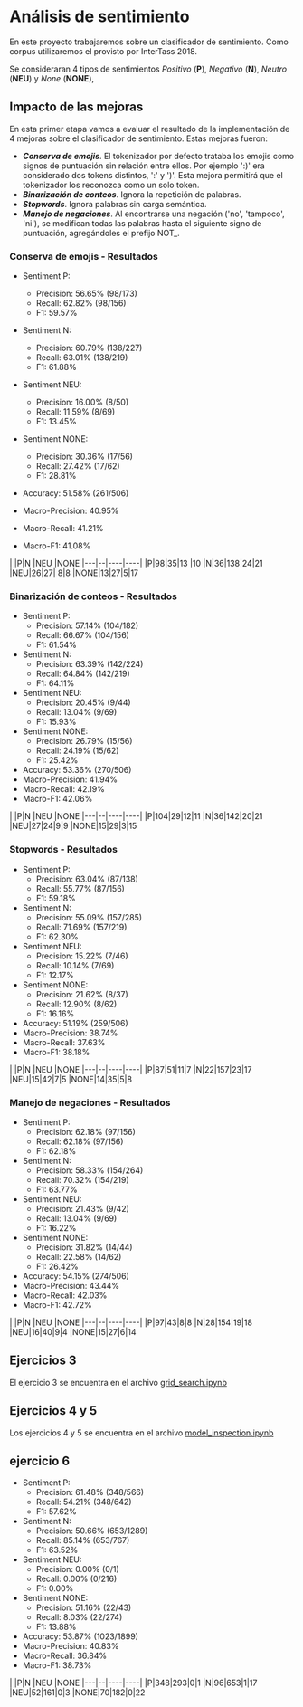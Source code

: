 # Análisis de sentimiento

En este proyecto trabajaremos sobre un clasificador de sentimiento. Como corpus utilizaremos el provisto por InterTass 2018.

Se consideraran 4 tipos de sentimientos *Positivo* (**P**), *Negativo* (**N**), *Neutro* (**NEU**) y *None* (**NONE**),

## Impacto de las mejoras

En esta primer etapa vamos a evaluar el resultado de la implementación de 4 mejoras sobre el clasificador de sentimiento. Estas mejoras fueron:

 * ***Conserva de emojis***. El tokenizador por defecto trataba los emojis como signos de puntuación sin relación entre ellos. Por ejemplo ':)' era considerado  dos tokens distintos, ':' y ')'. Esta mejora permitirá que el tokenizador los reconozca como un solo token.  
 * ***Binarización de conteos***. Ignora la repetición de palabras.
 * ***Stopwords***. Ignora palabras sin carga semántica.
 * ***Manejo de negaciones***. Al encontrarse una negación ('no', 'tampoco', 'ni'), se modifican todas las palabras hasta el siguiente signo de puntuación, agregándoles el prefijo NOT_.

###  Conserva de emojis - Resultados

 - Sentiment P:
   - Precision: 56.65% (98/173)
   - Recall: 62.82% (98/156)
   - F1: 59.57%

- Sentiment N:
  - Precision: 60.79% (138/227)
  - Recall: 63.01% (138/219)
  - F1: 61.88%

- Sentiment NEU:
  - Precision: 16.00% (8/50)
  - Recall: 11.59% (8/69)
  - F1: 13.45%

- Sentiment NONE:
  - Precision: 30.36% (17/56)
  - Recall: 27.42% (17/62)
  - F1: 28.81%

- Accuracy: 51.58% (261/506)
- Macro-Precision: 40.95%
- Macro-Recall: 41.21%
- Macro-F1: 41.08%

|	|P|N |NEU	|NONE
|---|--|----|----|
|P|98|35|13 |10
|N|36|138|24|21
|NEU|26|27|	8|8
|NONE|13|27|5|17

###  Binarización de conteos - Resultados

- Sentiment P:
  - Precision: 57.14% (104/182)
  - Recall: 66.67% (104/156)
  - F1: 61.54%
- Sentiment N:
  - Precision: 63.39% (142/224)
  - Recall: 64.84% (142/219)
  - F1: 64.11%
- Sentiment NEU:
  - Precision: 20.45% (9/44)
  - Recall: 13.04% (9/69)
  - F1: 15.93%
- Sentiment NONE:
  - Precision: 26.79% (15/56)
  - Recall: 24.19% (15/62)
  - F1: 25.42%
- Accuracy: 53.36% (270/506)
- Macro-Precision: 41.94%
- Macro-Recall: 42.19%
- Macro-F1: 42.06%


|	|P|N |NEU	|NONE
|---|--|----|----|
|P|104|29|12|11
|N|36|142|20|21
|NEU|27|24|9|9
|NONE|15|29|3|15


###  Stopwords - Resultados

- Sentiment P:
  - Precision: 63.04% (87/138)
  - Recall: 55.77% (87/156)
  - F1: 59.18%
- Sentiment N:
  - Precision: 55.09% (157/285)
  - Recall: 71.69% (157/219)
  - F1: 62.30%
- Sentiment NEU:
  - Precision: 15.22% (7/46)
  - Recall: 10.14% (7/69)
  - F1: 12.17%
- Sentiment NONE:
  - Precision: 21.62% (8/37)
  - Recall: 12.90% (8/62)
  - F1: 16.16%
- Accuracy: 51.19% (259/506)
- Macro-Precision: 38.74%
- Macro-Recall: 37.63%
- Macro-F1: 38.18%

|	|P|N |NEU	|NONE
|---|--|----|----|
|P|87|51|11|7
|N|22|157|23|17
|NEU|15|42|7|5
|NONE|14|35|5|8


###  Manejo de negaciones - Resultados

- Sentiment P:
  - Precision: 62.18% (97/156)
  - Recall: 62.18% (97/156)
  - F1: 62.18%
- Sentiment N:
  - Precision: 58.33% (154/264)
  - Recall: 70.32% (154/219)
  - F1: 63.77%
- Sentiment NEU:
  - Precision: 21.43% (9/42)
  - Recall: 13.04% (9/69)
  - F1: 16.22%
- Sentiment NONE:
  - Precision: 31.82% (14/44)
  - Recall: 22.58% (14/62)
  - F1: 26.42%
- Accuracy: 54.15% (274/506)
- Macro-Precision: 43.44%
- Macro-Recall: 42.03%
- Macro-F1: 42.72%


|	|P|N |NEU	|NONE
|---|--|----|----|
|P|97|43|8|8
|N|28|154|19|18
|NEU|16|40|9|4
|NONE|15|27|6|14


## Ejercicios 3
El ejercicio 3 se encuentra en el archivo [grid_search.ipynb](grid_search.ipynb)

## Ejercicios 4 y 5
Los ejercicios 4 y 5 se encuentra en el archivo [model_inspection.ipynb](model_inspection.ipynb)


## ejercicio 6

- Sentiment P:
  - Precision: 61.48% (348/566)
  - Recall: 54.21% (348/642)
  - F1: 57.62%
- Sentiment N:
  - Precision: 50.66% (653/1289)
  - Recall: 85.14% (653/767)
  - F1: 63.52%
- Sentiment NEU:
  - Precision: 0.00% (0/1)
  - Recall: 0.00% (0/216)
  - F1: 0.00%
- Sentiment NONE:
  - Precision: 51.16% (22/43)
  - Recall: 8.03% (22/274)
  - F1: 13.88%
- Accuracy: 53.87% (1023/1899)
- Macro-Precision: 40.83%
- Macro-Recall: 36.84%
- Macro-F1: 38.73%

|	|P|N |NEU	|NONE
|---|--|----|----|
|P|348|293|0|1
|N|96|653|1|17
|NEU|52|161|0|3
|NONE|70|182|0|22
